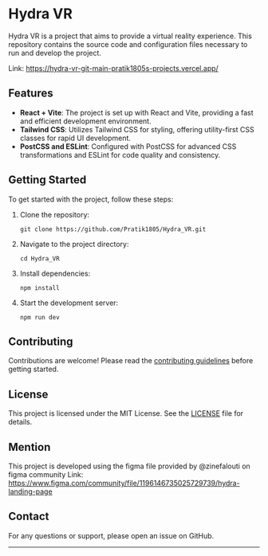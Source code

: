 # Hydra VR

Hydra VR is a project that aims to provide a virtual reality experience. This repository contains the source code and configuration files necessary to run and develop the project.

Link: https://hydra-vr-git-main-pratik1805s-projects.vercel.app/

## Features

- **React + Vite**: The project is set up with React and Vite, providing a fast and efficient development environment.
- **Tailwind CSS**: Utilizes Tailwind CSS for styling, offering utility-first CSS classes for rapid UI development.
- **PostCSS and ESLint**: Configured with PostCSS for advanced CSS transformations and ESLint for code quality and consistency.

## Getting Started

To get started with the project, follow these steps:

1. Clone the repository:
   ```
   git clone https://github.com/Pratik1805/Hydra_VR.git
   ```
2. Navigate to the project directory:
   ```
   cd Hydra_VR
   ```
3. Install dependencies:
   ```
   npm install
   ```
4. Start the development server:
   ```
   npm run dev
   ```

## Contributing

Contributions are welcome! Please read the [contributing guidelines](CONTRIBUTING.md) before getting started.

## License

This project is licensed under the MIT License. See the [LICENSE](LICENSE) file for details.

## Mention

This project is developed using the figma file provided by @zinefalouti on figma community
Link: https://www.figma.com/community/file/1196146735025729739/hydra-landing-page

## Contact

For any questions or support, please open an issue on GitHub.

---
